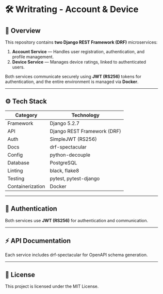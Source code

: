 # 🛠️ Writrating - Account & Device

## 📖 Overview

This repository contains **two Django REST Framework (DRF)** microservices:

1. **Account Service** — Handles user registration, authentication, and profile management.  
2. **Device Service** — Manages device ratings, linked to authenticated users.

Both services communicate securely using **JWT (RS256)** tokens for authentication, and the entire environment is managed via **Docker**.

---

## ⚙️ Tech Stack

| Category | Technology |
|-----------|-------------|
| Framework | Django 5.2.7 |
| API | Django REST Framework (DRF) |
| Auth | SimpleJWT (RS256) |
| Docs | drf-spectacular |
| Config | python-decouple |
| Database | PostgreSQL |
| Linting | black, flake8 |
| Testing | pytest, pytest-django |
| Containerization | Docker |

---

## 🔐 Authentication

Both services use **JWT (RS256)** for authentication and communication.

---

## ⚡ API Documentation

Each service includes drf-spectacular for OpenAPI schema generation.

---

## 🏁 License

This project is licensed under the MIT License.


